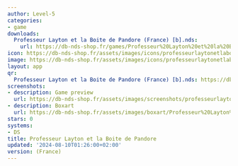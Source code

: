 ```yaml
---
author: Level-5
categories:
- game
downloads:
  Professeur Layton et la Boite de Pandore (France) [b].nds:
    url: https://db-nds-shop.fr/games/Professeur%20Layton%20et%20la%20Boite%20de%20Pandore%20%28France%29%20%5Bb%5D.zip
icon: https://db-nds-shop.fr/assets/images/icons/professeurlaytonetlaboitedepandore.png
image: https://db-nds-shop.fr/assets/images/icons/professeurlaytonetlaboitedepandore.png
layout: app
qr:
  Professeur Layton et la Boite de Pandore (France) [b].nds: https://db-nds-shop.fr/qr/professeur-layton-et-la-boite-de-pandore-france-b-nds.png
screenshots:
- description: Game preview
  url: https://db-nds-shop.fr/assets/images/screenshots/professeurlaytonetlaboitedepandore/professeurlaytonetlaboitedepandore.png
- description: Boxart
  url: https://db-nds-shop.fr/assets/images/boxart/Professeur%20Layton%20et%20la%20Boite%20de%20Pandore%20(France)%20%5Bb%5D.nds.png
stars: 0
systems:
- DS
title: Professeur Layton et la Boite de Pandore
updated: '2024-08-10T01:26:00+02:00'
version: (France)
---
```

